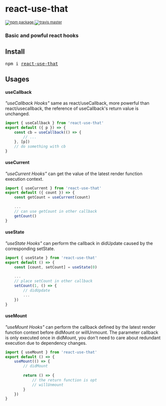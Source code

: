 <h1>
    <br />
    react-use-that
</h1>
<sup>
    <a href="https://www.npmjs.com/package/react-use-that">
       <img src="https://img.shields.io/npm/v/react-use-that.svg" alt="npm package" />
    </a>
    <a href="https://travis-ci.com/keshidong/react-use-that">
      <img src="https://travis-ci.com/keshidong/react-use-that.svg?branch=master" alt="travis master" />
    </a>
  </sup>
<br />
<h3>Basic and powful react hooks</h3>

## Install
<pre>npm i <a href="https://www.npmjs.com/package/react-use-that">react-use-that</a></pre>
  
## Usages
#### useCallback

*"useCallback Hooks"* same as react/useCallback, more powerful than react/usecallback, the reference of useCallback's return value is unchanged.

```javascript
import { useCallback } from 'react-use-that'
export default ({ p }) => {
    const cb = useCallback(() => {
        // ...
    }, [p])
    // do something with cb
}
```

#### useCurrent

*"useCurrent Hooks"* can get the value of the latest render function execution context.


```javascript
import { useCurrent } from 'react-use-that'
export default ({ count }) => {
    const getCount = useCurrent(count)
    
    ...
    // can use getCount in other callback
    getCount() 
}
```

#### useState

*"useState Hooks"* can perform the callback in didUpdate caused by the corresponding setState.

```javascript
import { useState } from 'react-use-that'
export default () => {
    const [count, setCount] = useState(0)
    
    ...
    // place setCount in other callback
    setCount(1, () => {
        // didUpdate
        ...
    }) 
}
```
#### useMount

*"useMount Hooks"* can perform the callback defined by the latest render function context before didMount or willUnmount.
The parameter callback is only executed once in didMount, you don't need to care about redundant execution due to dependency changes.

```javascript
import { useMount } from 'react-use-that'
export default () => {
    useMount(() => {
        // didMount
        
        return () => {
            // the return function is opt
            // willUnmount
        }
    })
}
```


